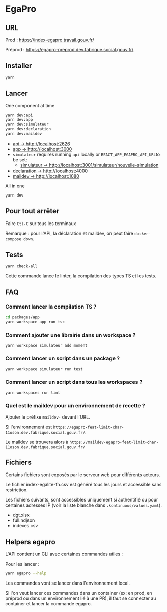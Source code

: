 # EgaPro

## URL

Prod : <https://index-egapro.travail.gouv.fr/>

Préprod : <https://egapro-preprod.dev.fabrique.social.gouv.fr/>

## Installer

```bash
yarn
```

## Lancer

One component at time

```bash
yarn dev:api
yarn dev:app
yarn dev:simulateur
yarn dev:declaration
yarn dev:maildev
```

- [api         -> http://localhost:2626](http://localhost:2626)
- [app         -> http://localhost:3000](http://localhost:3000)
- `simulateur` requires running `api` locally or `REACT_APP_EGAPRO_API_URL`to be set:
  - [simulateur  -> http://localhost:3001/simulateur/nouvelle-simulation](http://localhost:3001/simulateur/nouvelle-simulation)
- [declaration -> http://localhost:4000](http://localhost:4000)
- [maildev     -> http://localhost:1080](http://localhost:1080)

All in one

```bash
yarn dev
```

## Pour tout arrêter

Faire `Ctl-C` sur tous les terminaux

Remarque : pour l'API, la déclaration et maildev, on peut faire `docker-compose down`.

## Tests

```bash
yarn check-all
```

Cette commande lance le linter, la compilation des types TS et les tests.

## FAQ

### Comment lancer la compilation TS ?

```bash
cd packages/app
yarn workspace app run tsc
```

### Comment ajouter une librairie dans un workspace ?

````bash
yarn workspace simulateur add moment
````

### Comment lancer un script dans un package ?

````bash
yarn workspace simulateur run test
````

### Comment lancer un script dans tous les workspaces ?

````bash
yarn workspaces run lint
````

### Quel est le maildev pour un environnement de recette ?

Ajouter le préfixe `maildev-` devant l'URL.

Si l'environnement est `https://egapro-feat-limit-char-11oson.dev.fabrique.social.gouv.fr/`.

Le maildev se trouvera alors à `https://maildev-egapro-feat-limit-char-11oson.dev.fabrique.social.gouv.fr/`

## Fichiers

Certains fichiers sont exposés par le serveur web pour différents acteurs.

Le fichier index-egalite-fh.csv est généré tous les jours et accessible sans restriction.

Les fichiers suivants, sont accessibles uniquement si authentifié ou pour certaines adresses IP (voir la liste blanche dans `.kontinuous/values.yaml`).

- dgt.xlsx
- full.ndjson
- indexes.csv

## Helpers egapro

L'API contient un CLI avec certaines commandes utiles :

Pour les lancer :

```sh
yarn egapro --help
```

Les commandes vont se lancer dans l'environnement local.

Si l'on veut lancer ces commandes dans un container (ex: en prod, en préprod ou dans un environnement lié à une PR), il faut se connecter au container et lancer la commande egapro.
